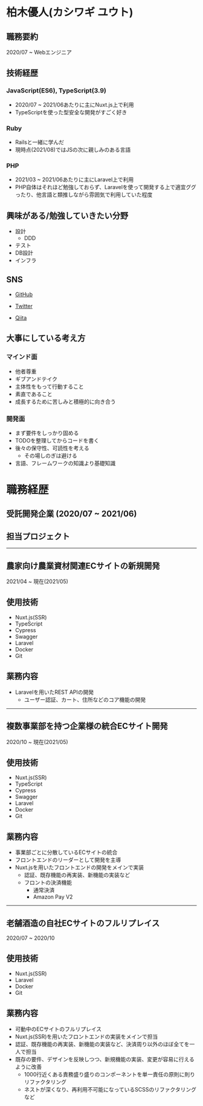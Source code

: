 <!--
**YutoKashiwagi/YutoKashiwagi** is a ✨ _special_ ✨ repository because its `README.md` (this file) appears on your GitHub profile.

Here are some ideas to get you started:

- 🔭 I’m currently working on ...
- 🌱 I’m currently learning ...
- 👯 I’m looking to collaborate on ...
- 🤔 I’m looking for help with ...
- 💬 Ask me about ...
- 📫 How to reach me: ...
- 😄 Pronouns: ...
- ⚡ Fun fact: ...
-->

# 柏木優人(カシワギ ユウト)

## 職務要約
2020/07 ~ Webエンジニア

## 技術経歴

### JavaScript(ES6), TypeScript(3.9)

- 2020/07 ~ 2021/06あたりに主にNuxt.js上で利用
- TypeScriptを使った型安全な開発がすごく好き

### Ruby

- Railsと一緒に学んだ
- 現時点(2021/08)ではJSの次に親しみのある言語

### PHP

- 2021/03 ~ 2021/06あたりに主にLaravel上で利用
- PHP自体はそれほど勉強しておらず、Laravelを使って開発する上で適宜ググったり、他言語と類推しながら雰囲気で利用していた程度

## 興味がある/勉強していきたい分野

- 設計
  - DDD
- テスト
- DB設計
- インフラ

## SNS
- [GitHub](https://github.com/YutoKashiwagi)

- [Twitter](https://twitter.com/kashiwakikanko)

- [Qiita](https://qiita.com/kashiwamochi_ruby_rails)


## 大事にしている考え方

### マインド面
- 他者尊重
- ギブアンドテイク
- 主体性をもって行動すること
- 素直であること
- 成長するために苦しみと積極的に向き合う

### 開発面
- まず要件をしっかり固める
- TODOを整理してからコードを書く
- 後々の保守性、可読性を考える
  - その場しのぎは避ける
- 言語、フレームワークの知識より基礎知識

# 職務経歴
## 受託開発企業 (2020/07 ~ 2021/06)

## 担当プロジェクト
- - - 
## 農家向け農業資材関連ECサイトの新規開発
2021/04 ~ 現在(2021/05)

## 使用技術
- Nuxt.js(SSR)
- TypeScript
- Cypress
- Swagger
- Laravel
- Docker
- Git

## 業務内容
- Laravelを用いたREST APIの開発
  - ユーザー認証、カート、住所などのコア機能の開発

- - - 

## 複数事業部を持つ企業様の統合ECサイト開発
2020/10 ~ 現在(2021/05)

## 使用技術
- Nuxt.js(SSR)
- TypeScript
- Cypress
- Swagger
- Laravel
- Docker
- Git

## 業務内容
- 事業部ごとに分散しているECサイトの統合
- フロントエンドのリーダーとして開発を主導
- Nuxt.jsを用いたフロントエンドの開発をメインで実装
  - 認証、既存機能の再実装、新機能の実装など
  - フロントの決済機能
    - 通常決済
    - Amazon Pay V2

- - - 

## 老舗酒造の自社ECサイトのフルリプレイス
2020/07 ~ 2020/10

## 使用技術

- Nuxt.js(SSR)
- Laravel
- Docker
- Git

## 業務内容
- 可動中のECサイトのフルリプレイス
- Nuxt.js(SSR)を用いたフロントエンドの実装をメインで担当
- 認証、既存機能の再実装、新機能の実装など、決済周り以外のほぼ全てを一人で担当
- 既存の要件、デザインを反映しつつ、新規機能の実装、変更が容易に行えるように改善
  - 1000行近くある責務盛り盛りのコンポーネントを単一責任の原則に則りリファクタリング
  - ネストが深くなり、再利用不可能になっているSCSSのリファクタリングなど
